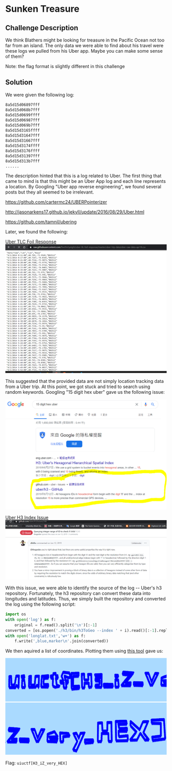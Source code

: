 # Sunken Treasure

## Challenge Description

We think Blathers might be looking for treasure in the Pacific Ocean not too far from an island. The only data we were able to find about his travel were these logs we pulled from his Uber app. Maybe you can make some sense of them?

Note: the flag format is slightly different in this challenge

## Solution
We were given the following log:

```
8a5d15d06897fff
8a5d15d068b7fff
8a5d15d0699ffff
8a5d15d06987fff
8a5d15d069b7fff
8a5d15d3165ffff
8a5d15d31647fff
8a5d15d31667fff
8a5d15d3174ffff
8a5d15d3176ffff
8a5d15d31397fff
8a5d15d313b7fff
......
```

The description hinted that this is a log related to Uber. The first thing that came to mind is that this might be an Uber App log and each line represents a location. By Googling "Uber app reverse engineering", we found several posts but they all seemed to be irrelevant.

https://github.com/cartermc24/UBERPointerizer

http://jasonarkens17.github.io/jekyll/update/2016/08/29/Uber.html

https://github.com/tamnil/ubering

Later, we found the following:

[Uber TLC Foil Response](https://github.com/fivethirtyeight/uber-tlc-foil-response)
![raw data](uberRawTripData.PNG)

This suggested that the provided data are not simply location tracking data from a Uber trip. At this point, we got stuck and tried to search using random keywords. Googling "15 digit hex uber" gave us the following issue:

![googlesearch](googlesearch.PNG)

[Uber H3 Index Issue](https://github.com/uber/h3/issues/248)
![issuecontent](uberh3issue.PNG)

With this issue, we were able to identify the source of the log -- Uber's h3 repository. Fortunately, the h3 repository can convert these data into longitudes and latitudes. Thus, we simply built the repository and converted the log using the following script:

```python
import os
with open('log') as f:
    original = f.read().split('\n')[:-1]
converted = [os.popen('./h3/bin/h3ToGeo --index ' + i).read()[:-1].replace(' ',',') for i in original]
with open('longlat.txt','w+') as f:
    f.write(',blue,marker\n'.join(converted))
```

We then aquired a list of coordinates. Plotting them using [this tool](https://mobisoftinfotech.com/tools/plot-multiple-points-on-map/) gave us:

![flag1](flag1.PNG)
![flag2](flag2.PNG)

Flag: `uiuctf[H3_iZ_very_HEX]`